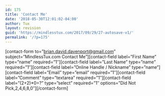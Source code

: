 ```yaml
---
id: 175
title: 'Contact Me'
date: '2018-05-30T12:01:02-04:00'
author: Tux
layout: revision
guid: 'https://mindlesstux.com/2017/09/29/27-autosave-v1/'
permalink: '/?p=175'
---
```


\[contact-form to=”brian.david.davenport@gmail.com” subject=”MindlessTux.com Contact Me”\]\[contact-field label=”First Name” type=”name” required=”1″\]\[contact-field label=”Last Name” type=”name” required=”1″\]\[contact-field label=”Online Handle / Nickname” type=”name”\]\[contact-field label=”Email” type=”email” required=”1″\]\[contact-field label=”Comment” type=”textarea” required=”1″\]\[contact-field label=”(2+2)\*0=?” type=”select” required=”1″ options=”Did Not Pick,2,4,6,8,0″\]\[/contact-form\]